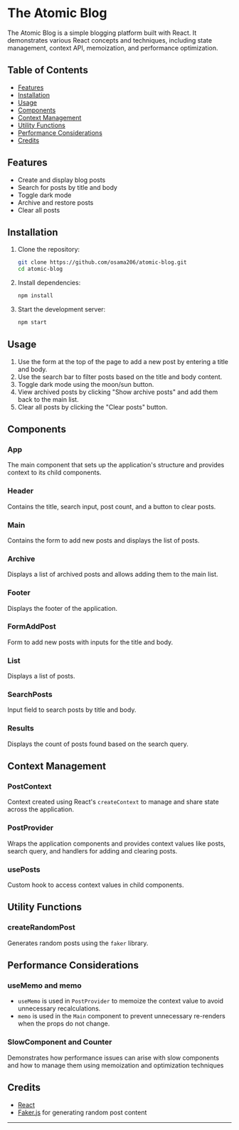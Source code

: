 # The Atomic Blog

The Atomic Blog is a simple blogging platform built with React. It demonstrates various React concepts and techniques, including state management, context API, memoization, and performance optimization.

## Table of Contents

- [Features](#features)
- [Installation](#installation)
- [Usage](#usage)
- [Components](#components)
- [Context Management](#context-management)
- [Utility Functions](#utility-functions)
- [Performance Considerations](#performance-considerations)
- [Credits](#credits)

## Features

- Create and display blog posts
- Search for posts by title and body
- Toggle dark mode
- Archive and restore posts
- Clear all posts

## Installation

1. Clone the repository:
   ```bash
   git clone https://github.com/osama206/atomic-blog.git
   cd atomic-blog
   ```

2. Install dependencies:
   ```bash
   npm install
   ```

3. Start the development server:
   ```bash
   npm start
   ```

## Usage

1. Use the form at the top of the page to add a new post by entering a title and body.
2. Use the search bar to filter posts based on the title and body content.
3. Toggle dark mode using the moon/sun button.
4. View archived posts by clicking "Show archive posts" and add them back to the main list.
5. Clear all posts by clicking the "Clear posts" button.

## Components

### App

The main component that sets up the application's structure and provides context to its child components.

### Header

Contains the title, search input, post count, and a button to clear posts.

### Main

Contains the form to add new posts and displays the list of posts.

### Archive

Displays a list of archived posts and allows adding them to the main list.

### Footer

Displays the footer of the application.

### FormAddPost

Form to add new posts with inputs for the title and body.

### List

Displays a list of posts.

### SearchPosts

Input field to search posts by title and body.

### Results

Displays the count of posts found based on the search query.

## Context Management

### PostContext

Context created using React's `createContext` to manage and share state across the application.

### PostProvider

Wraps the application components and provides context values like posts, search query, and handlers for adding and clearing posts.

### usePosts

Custom hook to access context values in child components.

## Utility Functions

### createRandomPost

Generates random posts using the `faker` library.

## Performance Considerations

### useMemo and memo

- `useMemo` is used in `PostProvider` to memoize the context value to avoid unnecessary recalculations.
- `memo` is used in the `Main` component to prevent unnecessary re-renders when the props do not change.

### SlowComponent and Counter

Demonstrates how performance issues can arise with slow components and how to manage them using memoization and optimization techniques

## Credits

- [React](https://react.dev/)
- [Faker.js](https://github.com/faker-js/faker) for generating random post content

---
